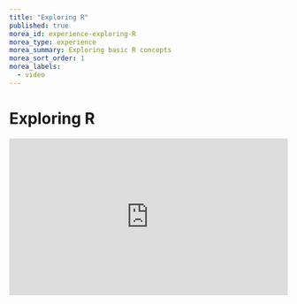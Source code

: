 ```yaml
---
title: "Exploring R"
published: true
morea_id: experience-exploring-R
morea_type: experience
morea_summary: Exploring basic R concepts
morea_sort_order: 1
morea_labels:
  - video
---
```


# Exploring R


<div style="padding:56.25% 0 0 0;position:relative;"><iframe src="https://player.vimeo.com/video/741048141?h=25289cd2ff&amp;badge=0&amp;autopause=0&amp;player_id=0&amp;app_id=58479" frameborder="0" allow="autoplay; fullscreen; picture-in-picture" allowfullscreen style="position:absolute;top:0;left:0;width:100%;height:100%;" title="Week_1_exploring_R"></iframe></div><script src="https://player.vimeo.com/api/player.js"></script>





